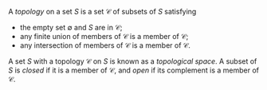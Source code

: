 A *topology* on a set $S$ is a set $\mathcal{C}$ of subsets of $S$ satisfying

- the empty set $\emptyset$ and $S$ are in $\mathcal{C}$;
- any finite union of members of $\mathcal{C}$ is a member of $\mathcal{C}$;
- any intersection of members of $\mathcal{C}$ is a member of $\mathcal{C}$.

A set $S$ with a topology $\mathcal{C}$ on $S$ is known as a *topological space*. A subset of $S$ is *closed* if it is a member of $\mathcal{C}$, and *open* if its complement is a member of $\mathcal{C}$.
